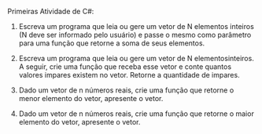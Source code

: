  Primeiras Atividade de C#:
 1. Escreva um programa que leia ou gere um vetor de N elementos inteiros (N deve ser informado pelo
usuário) e passe o mesmo como parâmetro para uma função que retorne a soma de seus elementos.

2. Escreva um programa que leia ou gere um vetor de N elementosinteiros. A seguir, crie uma função que receba
esse vetor e conte quantos valores impares existem no vetor. Retorne a quantidade de impares.

3. Dado um vetor de n números reais, crie uma função que retorne o menor elemento do vetor, apresente o
vetor.

4. Dado um vetor de n números reais, crie uma função que retorne o maior elemento do vetor, apresente o
vetor.
